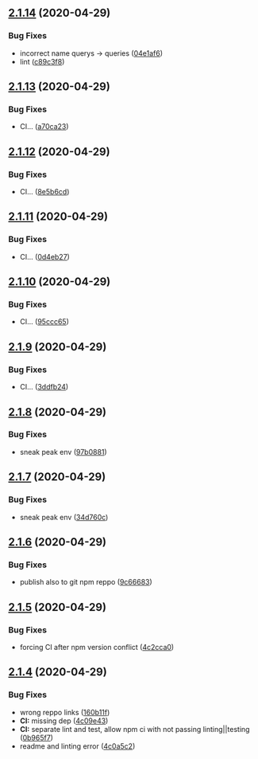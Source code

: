 ## [2.1.14](https://github.com/Skitionek/gql-generator-node/compare/v2.1.13...v2.1.14) (2020-04-29)


### Bug Fixes

* incorrect name querys -> queries ([04e1af6](https://github.com/Skitionek/gql-generator-node/commit/04e1af696d049b96358cd03dedd396e47d9e93ec))
* lint ([c89c3f8](https://github.com/Skitionek/gql-generator-node/commit/c89c3f8975dcdf2a6377f1681dde103c0c1f324d))

## [2.1.13](https://github.com/Skitionek/gql-generator-node/compare/v2.1.12...v2.1.13) (2020-04-29)


### Bug Fixes

* CI... ([a70ca23](https://github.com/Skitionek/gql-generator-node/commit/a70ca232e7c61d618acfba2c1c73d0e081783498))

## [2.1.12](https://github.com/Skitionek/gql-generator-node/compare/v2.1.11...v2.1.12) (2020-04-29)


### Bug Fixes

* CI... ([8e5b6cd](https://github.com/Skitionek/gql-generator-node/commit/8e5b6cd4d8fff4f994b4787b11bf29f3bce8a645))

## [2.1.11](https://github.com/Skitionek/gql-generator-node/compare/v2.1.10...v2.1.11) (2020-04-29)


### Bug Fixes

* CI... ([0d4eb27](https://github.com/Skitionek/gql-generator-node/commit/0d4eb2793afcaf290c6584cf1a8ea89d9bbd35fa))

## [2.1.10](https://github.com/Skitionek/gql-generator-node/compare/v2.1.9...v2.1.10) (2020-04-29)


### Bug Fixes

* CI... ([95ccc65](https://github.com/Skitionek/gql-generator-node/commit/95ccc65ca66e5d5aa33604524f6c2d886dfed630))

## [2.1.9](https://github.com/Skitionek/gql-generator-node/compare/v2.1.8...v2.1.9) (2020-04-29)


### Bug Fixes

* CI... ([3ddfb24](https://github.com/Skitionek/gql-generator-node/commit/3ddfb24a02a1ecdc6621546c9d7e612a8ba503db))

## [2.1.8](https://github.com/Skitionek/gql-generator-node/compare/v2.1.7...v2.1.8) (2020-04-29)


### Bug Fixes

* sneak peak env ([97b0881](https://github.com/Skitionek/gql-generator-node/commit/97b08818b65cccbd2d2d6e50416818fe44e6a45c))

## [2.1.7](https://github.com/Skitionek/gql-generator-node/compare/v2.1.6...v2.1.7) (2020-04-29)


### Bug Fixes

* sneak peak env ([34d760c](https://github.com/Skitionek/gql-generator-node/commit/34d760c4293bc4dafe455840fc408c32626e421c))

## [2.1.6](https://github.com/Skitionek/gql-generator-node/compare/v2.1.5...v2.1.6) (2020-04-29)


### Bug Fixes

* publish also to git npm reppo ([9c66683](https://github.com/Skitionek/gql-generator-node/commit/9c6668385804668bbcb0a912117e578dbf50ebbf))

## [2.1.5](https://github.com/Skitionek/gql-generator-node/compare/v2.1.4...v2.1.5) (2020-04-29)


### Bug Fixes

* forcing CI after npm version conflict ([4c2cca0](https://github.com/Skitionek/gql-generator-node/commit/4c2cca019a39914f10c58e9d1dc2169633b7b432))

## [2.1.4](https://github.com/Skitionek/gql-generator-node/compare/v2.1.3...v2.1.4) (2020-04-29)


### Bug Fixes

* wrong reppo links ([160b11f](https://github.com/Skitionek/gql-generator-node/commit/160b11fab61a7123e2fcb3f0d06ce7fe881728c3))
* **CI:** missing dep ([4c09e43](https://github.com/Skitionek/gql-generator-node/commit/4c09e43b7d1807bdab1cd442afa811fce6abec2f))
* **CI:** separate lint and test, allow npm ci with not passing linting||testing ([0b965f7](https://github.com/Skitionek/gql-generator-node/commit/0b965f74fc1ae82850744b0b1a9043222bcf07bc))
* readme and linting error ([4c0a5c2](https://github.com/Skitionek/gql-generator-node/commit/4c0a5c20e65f94f78db02c05b62836ba05efec6c))
